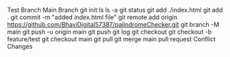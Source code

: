 Test Branch
Main Branch
git init
ls
ls -a
git status
git add ./index.html
git add .
git commit -m "added index.html file"
git remote add origin https://github.com/BhaviDigital57387/palindromeChecker.git
git branch -M main
git push -u origin main
git push
git log
git checkout
git checkout -b feature/test
git checkout main
git pull
git merge main
pull request
Conflict Changes